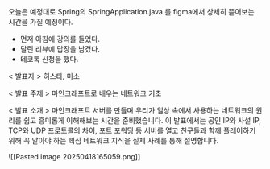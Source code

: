 오늘은 예정대로 Spring의 SpringApplication.java 를 figma에서 상세히 뜯어보는 시간을 가질 예정이다.
- 먼저 아침에 강의를 들었다.
- 달린 리뷰에 답장을 남겼다.
- 테코톡 신청을 했다.


< 발표자 >
히스타, 미소

< 발표 주제 >
마인크래프트로 배우는 네트워크 기초

< 발표 소개 >
마인크래프트 서버를 만들며 우리가 일상 속에서 사용하는 네트워크의 원리를 쉽고 흥미롭게 이해해보는 시간을 준비했습니다.
이 발표에서는 공인 IP와 사설 IP, TCP와 UDP 프로토콜의 차이, 포트 포워딩 등 서버를 열고 친구들과 함께 플레이하기 위해 꼭 알아야 하는 핵심 네트워크 지식을 실제 사례를 통해 설명합니다.



![[Pasted image 20250418165059.png]]